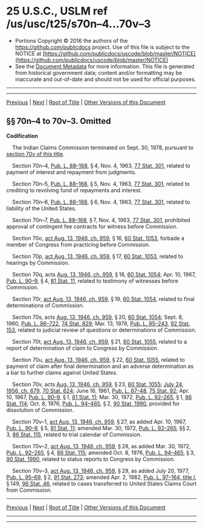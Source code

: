 ---
---

# 25 U.S.C., USLM ref /us/usc/t25/s70n–4...70v–3

* Portions Copyright © 2016 the authors of the https://github.com/publicdocs project.
  Use of this file is subject to the NOTICE at [https://github.com/publicdocs/uscode/blob/master/NOTICE](https://github.com/publicdocs/uscode/blob/master/NOTICE)
* See the [Document Metadata](././../../../..//README.md) for more information.
  This file is generated from historical government data; content and/or formatting may be inaccurate and out-of-date and should not be used for official purposes.

----------
----------

[Previous](./../../../..//us/usc/t25/ch2A/m__us_usc_t25_s70n–3.md) | [Next](./../../../..//us/usc/t25/ch2A/m__us_usc_t25_s70w.md) | [Root of Title](./../../../../) | [Other Versions of this Document](https://publicdocs.github.io/go/links?ns=uslm&ref=%2Fus%2Fusc%2Ft25%2Fs70n%E2%80%934...70v%E2%80%933)

## §§ 70n–4 to 70v–3. Omitted

 __Codification__ 

    The Indian Claims Commission terminated on Sept. 30, 1978, pursuant to [section 70v of this title][/us/usc/t25/s70v].

    Section 70n–4, [Pub. L. 88–168][/us/pl/88/168], § 4, Nov. 4, 1963, [77 Stat. 301][/us/stat/77/301], related to payment of interest and repayment from judgments.

    Section 70n–5, [Pub. L. 88–168][/us/pl/88/168], § 5, Nov. 4, 1963, [77 Stat. 301][/us/stat/77/301], related to crediting to revolving fund of repayments and interest.

    Section 70n–6, [Pub. L. 88–168][/us/pl/88/168], § 6, Nov. 4, 1963, [77 Stat. 301][/us/stat/77/301], related to liability of the United States.

    Section 70n–7, [Pub. L. 88–168][/us/pl/88/168], § 7, Nov. 4, 1963, [77 Stat. 301][/us/stat/77/301], prohibited approval of contingent fee contracts for witness before Commission.

    Section 70o, [act Aug. 13, 1946, ch. 959][/us/act/1946-08-13/ch959], § 16, [60 Stat. 1053][/us/stat/60/1053], forbade a member of Congress from practicing before Commission.

    Section 70p, [act Aug. 13, 1946, ch. 959][/us/act/1946-08-13/ch959], § 17, [60 Stat. 1053][/us/stat/60/1053], related to hearings by Commission.

    Section 70q, acts [Aug. 13, 1946, ch. 959][/us/act/1946-08-13/ch959], § 18, [60 Stat. 1054][/us/stat/60/1054]; Apr. 10, 1967, [Pub. L. 90–9][/us/pl/90/9], § 4, [81 Stat. 11][/us/stat/81/11], related to testimony of witnesses before Commission.

    Section 70r, [act Aug. 13, 1946, ch. 959][/us/act/1946-08-13/ch959], § 19, [60 Stat. 1054][/us/stat/60/1054], related to final determinations of Commission.

    Section 70s, acts [Aug. 13, 1946, ch. 959][/us/act/1946-08-13/ch959], § 20, [60 Stat. 1054][/us/stat/60/1054]; Sept. 8, 1960, [Pub. L. 86–722][/us/pl/86/722], [74 Stat. 829][/us/stat/74/829]; Mar. 13, 1978, [Pub. L. 95–243][/us/pl/95/243], [92 Stat. 153][/us/stat/92/153], related to judicial review of questions or determinations of Commission.

    Section 70t, [act Aug. 13, 1946, ch. 959][/us/act/1946-08-13/ch959], § 21, [60 Stat. 1055][/us/stat/60/1055], related to a report of determination of claim to Congress by Commission.

    Section 70u, [act Aug. 13, 1946, ch. 959][/us/act/1946-08-13/ch959], § 22, [60 Stat. 1055][/us/stat/60/1055], related to payment of claim after final determination and an adverse determination as a bar to further claims against United States.

    Section 70v, acts [Aug. 13, 1946, ch. 959][/us/act/1946-08-13/ch959], § 23, [60 Stat. 1055][/us/stat/60/1055]; [July 24, 1956, ch. 679][/us/act/1956-07-24/ch679], [70 Stat. 624][/us/stat/70/624]; June 16, 1961, [Pub. L. 87–48][/us/pl/87/48], [75 Stat. 92][/us/stat/75/92]; Apr. 10, 1967, [Pub. L. 90–9][/us/pl/90/9], § 1, [81 Stat. 11][/us/stat/81/11]; Mar. 30, 1972, [Pub. L. 92–265][/us/pl/92/265], § 1, [86 Stat. 114][/us/stat/86/114]; Oct. 8, 1976, [Pub. L. 94–465][/us/pl/94/465], § 2, [90 Stat. 1990][/us/stat/90/1990], provided for dissolution of Commission.

    Section 70v–1, [act Aug. 13, 1946, ch. 959][/us/act/1946-08-13/ch959], § 27, as added Apr. 10, 1967, [Pub. L. 90–9][/us/pl/90/9], § 5, [81 Stat. 11][/us/stat/81/11]; amended Mar. 30, 1972, [Pub. L. 92–265][/us/pl/92/265], §§ 2, 3, [86 Stat. 115][/us/stat/86/115], related to trial calendar of Commission.

    Section 70v–2, [act Aug. 13, 1946, ch. 959][/us/act/1946-08-13/ch959], § 28, as added Mar. 30, 1972, [Pub. L. 92–265][/us/pl/92/265], § 4, [86 Stat. 115][/us/stat/86/115]; amended Oct. 8, 1976, [Pub. L. 94–465][/us/pl/94/465], § 3, [90 Stat. 1990][/us/stat/90/1990], related to status reports to Congress by Commission.

    Section 70v–3, [act Aug. 13, 1946, ch. 959][/us/act/1946-08-13/ch959], § 29, as added July 20, 1977, [Pub. L. 95–69][/us/pl/95/69], § 2, [91 Stat. 273][/us/stat/91/273]; amended Apr. 2, 1982, [Pub. L. 97–164, title I][/us/pl/97/164/tI], § 149, [96 Stat. 46][/us/stat/96/46], related to cases transferred to United States Claims Court from Commission.

----------

[Previous](./../../../..//us/usc/t25/ch2A/m__us_usc_t25_s70n–3.md) | [Next](./../../../..//us/usc/t25/ch2A/m__us_usc_t25_s70w.md) | [Root of Title](./../../../../) | [Other Versions of this Document](https://publicdocs.github.io/go/links?ns=uslm&ref=%2Fus%2Fusc%2Ft25%2Fs70n%E2%80%934...70v%E2%80%933)

----------
----------

[/us/usc/t25/s70v]: https://publicdocs.github.io/go/links?ns=uslm&ref=%2Fus%2Fusc%2Ft25%2Fs70v
[/us/pl/88/168]: https://publicdocs.github.io/go/links?ns=uslm&ref=%2Fus%2Fpl%2F88%2F168
[/us/stat/77/301]: https://publicdocs.github.io/go/links?ns=uslm&ref=%2Fus%2Fstat%2F77%2F301
[/us/pl/88/168]: https://publicdocs.github.io/go/links?ns=uslm&ref=%2Fus%2Fpl%2F88%2F168
[/us/stat/77/301]: https://publicdocs.github.io/go/links?ns=uslm&ref=%2Fus%2Fstat%2F77%2F301
[/us/pl/88/168]: https://publicdocs.github.io/go/links?ns=uslm&ref=%2Fus%2Fpl%2F88%2F168
[/us/stat/77/301]: https://publicdocs.github.io/go/links?ns=uslm&ref=%2Fus%2Fstat%2F77%2F301
[/us/pl/88/168]: https://publicdocs.github.io/go/links?ns=uslm&ref=%2Fus%2Fpl%2F88%2F168
[/us/stat/77/301]: https://publicdocs.github.io/go/links?ns=uslm&ref=%2Fus%2Fstat%2F77%2F301
[/us/act/1946-08-13/ch959]: https://publicdocs.github.io/go/links?ns=uslm&ref=%2Fus%2Fact%2F1946-08-13%2Fch959
[/us/stat/60/1053]: https://publicdocs.github.io/go/links?ns=uslm&ref=%2Fus%2Fstat%2F60%2F1053
[/us/act/1946-08-13/ch959]: https://publicdocs.github.io/go/links?ns=uslm&ref=%2Fus%2Fact%2F1946-08-13%2Fch959
[/us/stat/60/1053]: https://publicdocs.github.io/go/links?ns=uslm&ref=%2Fus%2Fstat%2F60%2F1053
[/us/act/1946-08-13/ch959]: https://publicdocs.github.io/go/links?ns=uslm&ref=%2Fus%2Fact%2F1946-08-13%2Fch959
[/us/stat/60/1054]: https://publicdocs.github.io/go/links?ns=uslm&ref=%2Fus%2Fstat%2F60%2F1054
[/us/pl/90/9]: https://publicdocs.github.io/go/links?ns=uslm&ref=%2Fus%2Fpl%2F90%2F9
[/us/stat/81/11]: https://publicdocs.github.io/go/links?ns=uslm&ref=%2Fus%2Fstat%2F81%2F11
[/us/act/1946-08-13/ch959]: https://publicdocs.github.io/go/links?ns=uslm&ref=%2Fus%2Fact%2F1946-08-13%2Fch959
[/us/stat/60/1054]: https://publicdocs.github.io/go/links?ns=uslm&ref=%2Fus%2Fstat%2F60%2F1054
[/us/act/1946-08-13/ch959]: https://publicdocs.github.io/go/links?ns=uslm&ref=%2Fus%2Fact%2F1946-08-13%2Fch959
[/us/stat/60/1054]: https://publicdocs.github.io/go/links?ns=uslm&ref=%2Fus%2Fstat%2F60%2F1054
[/us/pl/86/722]: https://publicdocs.github.io/go/links?ns=uslm&ref=%2Fus%2Fpl%2F86%2F722
[/us/stat/74/829]: https://publicdocs.github.io/go/links?ns=uslm&ref=%2Fus%2Fstat%2F74%2F829
[/us/pl/95/243]: https://publicdocs.github.io/go/links?ns=uslm&ref=%2Fus%2Fpl%2F95%2F243
[/us/stat/92/153]: https://publicdocs.github.io/go/links?ns=uslm&ref=%2Fus%2Fstat%2F92%2F153
[/us/act/1946-08-13/ch959]: https://publicdocs.github.io/go/links?ns=uslm&ref=%2Fus%2Fact%2F1946-08-13%2Fch959
[/us/stat/60/1055]: https://publicdocs.github.io/go/links?ns=uslm&ref=%2Fus%2Fstat%2F60%2F1055
[/us/act/1946-08-13/ch959]: https://publicdocs.github.io/go/links?ns=uslm&ref=%2Fus%2Fact%2F1946-08-13%2Fch959
[/us/stat/60/1055]: https://publicdocs.github.io/go/links?ns=uslm&ref=%2Fus%2Fstat%2F60%2F1055
[/us/act/1946-08-13/ch959]: https://publicdocs.github.io/go/links?ns=uslm&ref=%2Fus%2Fact%2F1946-08-13%2Fch959
[/us/stat/60/1055]: https://publicdocs.github.io/go/links?ns=uslm&ref=%2Fus%2Fstat%2F60%2F1055
[/us/act/1956-07-24/ch679]: https://publicdocs.github.io/go/links?ns=uslm&ref=%2Fus%2Fact%2F1956-07-24%2Fch679
[/us/stat/70/624]: https://publicdocs.github.io/go/links?ns=uslm&ref=%2Fus%2Fstat%2F70%2F624
[/us/pl/87/48]: https://publicdocs.github.io/go/links?ns=uslm&ref=%2Fus%2Fpl%2F87%2F48
[/us/stat/75/92]: https://publicdocs.github.io/go/links?ns=uslm&ref=%2Fus%2Fstat%2F75%2F92
[/us/pl/90/9]: https://publicdocs.github.io/go/links?ns=uslm&ref=%2Fus%2Fpl%2F90%2F9
[/us/stat/81/11]: https://publicdocs.github.io/go/links?ns=uslm&ref=%2Fus%2Fstat%2F81%2F11
[/us/pl/92/265]: https://publicdocs.github.io/go/links?ns=uslm&ref=%2Fus%2Fpl%2F92%2F265
[/us/stat/86/114]: https://publicdocs.github.io/go/links?ns=uslm&ref=%2Fus%2Fstat%2F86%2F114
[/us/pl/94/465]: https://publicdocs.github.io/go/links?ns=uslm&ref=%2Fus%2Fpl%2F94%2F465
[/us/stat/90/1990]: https://publicdocs.github.io/go/links?ns=uslm&ref=%2Fus%2Fstat%2F90%2F1990
[/us/act/1946-08-13/ch959]: https://publicdocs.github.io/go/links?ns=uslm&ref=%2Fus%2Fact%2F1946-08-13%2Fch959
[/us/pl/90/9]: https://publicdocs.github.io/go/links?ns=uslm&ref=%2Fus%2Fpl%2F90%2F9
[/us/stat/81/11]: https://publicdocs.github.io/go/links?ns=uslm&ref=%2Fus%2Fstat%2F81%2F11
[/us/pl/92/265]: https://publicdocs.github.io/go/links?ns=uslm&ref=%2Fus%2Fpl%2F92%2F265
[/us/stat/86/115]: https://publicdocs.github.io/go/links?ns=uslm&ref=%2Fus%2Fstat%2F86%2F115
[/us/act/1946-08-13/ch959]: https://publicdocs.github.io/go/links?ns=uslm&ref=%2Fus%2Fact%2F1946-08-13%2Fch959
[/us/pl/92/265]: https://publicdocs.github.io/go/links?ns=uslm&ref=%2Fus%2Fpl%2F92%2F265
[/us/stat/86/115]: https://publicdocs.github.io/go/links?ns=uslm&ref=%2Fus%2Fstat%2F86%2F115
[/us/pl/94/465]: https://publicdocs.github.io/go/links?ns=uslm&ref=%2Fus%2Fpl%2F94%2F465
[/us/stat/90/1990]: https://publicdocs.github.io/go/links?ns=uslm&ref=%2Fus%2Fstat%2F90%2F1990
[/us/act/1946-08-13/ch959]: https://publicdocs.github.io/go/links?ns=uslm&ref=%2Fus%2Fact%2F1946-08-13%2Fch959
[/us/pl/95/69]: https://publicdocs.github.io/go/links?ns=uslm&ref=%2Fus%2Fpl%2F95%2F69
[/us/stat/91/273]: https://publicdocs.github.io/go/links?ns=uslm&ref=%2Fus%2Fstat%2F91%2F273
[/us/pl/97/164/tI]: https://publicdocs.github.io/go/links?ns=uslm&ref=%2Fus%2Fpl%2F97%2F164%2FtI
[/us/stat/96/46]: https://publicdocs.github.io/go/links?ns=uslm&ref=%2Fus%2Fstat%2F96%2F46


